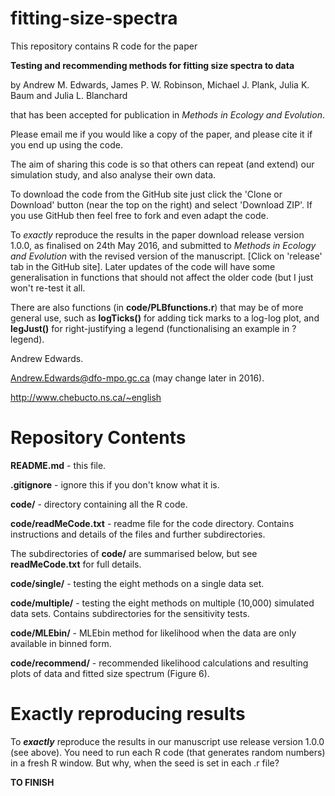 # fitting-size-spectra

This repository contains R code for the paper 

**Testing and recommending methods for fitting size spectra to data** 

by Andrew M. Edwards, James P. W. Robinson, Michael J. Plank, Julia K. Baum and Julia L. Blanchard

that has been accepted for publication in *Methods in Ecology and Evolution*. 

Please email me if you would like a copy of the paper, and please cite it if you end up using the code.

The aim of sharing this code is so that others can repeat (and extend) our simulation study, and also analyse their own data.

To download the code from the GitHub site just click the 'Clone or Download' button (near the top on the right) and select 'Download ZIP'. If you use GitHub then feel free to fork and even adapt the code.

To *exactly* reproduce the results in the paper
download release version 1.0.0, as finalised on 24th May 2016, and submitted to *Methods in Ecology and Evolution* with the revised version of the manuscript. [Click on 'release' tab in the GitHub site]. Later updates of the code will have some generalisation in functions that should not affect the older code (but I just won't re-test it all.

There are also functions (in **code/PLBfunctions.r**) that may be of more general use, such as **logTicks()** for adding tick marks to a log-log plot, and **legJust()** for right-justifying a legend (functionalising an example in ?legend). 

Andrew Edwards. 

Andrew.Edwards@dfo-mpo.gc.ca (may change later in 2016).

http://www.chebucto.ns.ca/~english 

# Repository Contents

**README.md** - this file.

**.gitignore** - ignore this if you don't know what it is.

**code/** - directory containing all the R code.

**code/readMeCode.txt** - readme file for the code directory. Contains instructions and details of the files and further subdirectories.

The subdirectories of **code/** are summarised below, but see **readMeCode.txt** for full details.

**code/single/** - testing the eight methods on a single data set.

**code/multiple/** - testing the eight methods on multiple (10,000) simulated data sets. Contains subdirectories for the sensitivity tests.

**code/MLEbin/** - MLEbin method for likelihood when the data are only available in binned form.

**code/recommend/** - recommended likelihood calculations and resulting plots of data and fitted size spectrum (Figure 6).

# Exactly reproducing results

To ***exactly*** reproduce the results in our manuscript use release version 1.0.0 (see above). You need to run each R code (that generates random numbers) in a fresh R window. But why, when the seed is set in each .r file?

**TO FINISH**